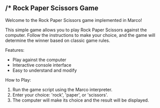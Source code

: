/* 
Rock Paper Scissors Game
-------------------------
Welcome to the Rock Paper Scissors game implemented in Marco!

This simple game allows you to play Rock Paper Scissors against the computer. 
Follow the instructions to make your choice, and the game will determine the winner based on classic game rules.

Features:
- Play against the computer
- Interactive console interface
- Easy to understand and modify

How to Play:
1. Run the game script using the Marco interpreter.
2. Enter your choice: 'rock', 'paper', or 'scissors'.
3. The computer will make its choice and the result will be displayed.

